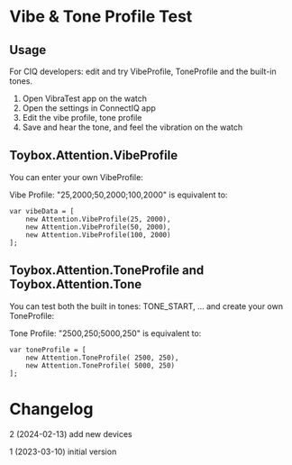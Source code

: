 # Vibe & Tone Profile Test

## Usage

For CIQ developers: edit and try VibeProfile, ToneProfile and the built-in tones.

1. Open VibraTest app on the watch
2. Open the settings in ConnectIQ app
3. Edit the vibe profile, tone profile
4. Save and hear the tone, and feel the vibration on the watch

## Toybox.Attention.VibeProfile

You can enter your own VibeProfile:

Vibe Profile: "25,2000;50,2000;100,2000" is equivalent to:

    var vibeData = [
        new Attention.VibeProfile(25, 2000),
        new Attention.VibeProfile(50, 2000),
        new Attention.VibeProfile(100, 2000)
    ];

## Toybox.Attention.ToneProfile and Toybox.Attention.Tone

You can test both the built in tones: TONE_START, ... and create your own ToneProfile: 

Tone Profile: "2500,250;5000,250" is equivalent to:

    var toneProfile = [
        new Attention.ToneProfile( 2500, 250),
        new Attention.ToneProfile( 5000, 250)
    ];


# Changelog

2 (2024-02-13) add new devices

1 (2023-03-10) initial version
